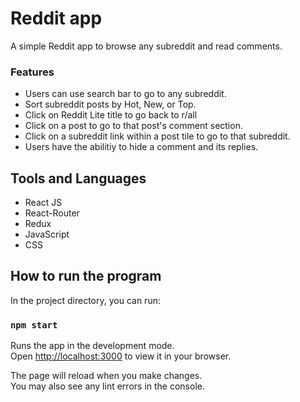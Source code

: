 # Reddit app

A simple Reddit app to browse any subreddit and read comments.

### Features 

- Users can use search bar to go to any subreddit.
- Sort subreddit posts by Hot, New, or Top.
- Click on Reddit Lite title to go back to r/all
- Click on a post to go to that post's comment section.
- Click on a subreddit link within a post tile to go to that subreddit.
- Users have the abilitiy to hide a comment and its replies.

## Tools and Languages

- React JS
- React-Router
- Redux
- JavaScript
- CSS

## How to run the program

In the project directory, you can run:

### `npm start`

Runs the app in the development mode.\
Open [http://localhost:3000](http://localhost:3000) to view it in your browser.

The page will reload when you make changes.\
You may also see any lint errors in the console.